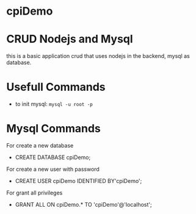 # cpiDemo

# CRUD Nodejs and Mysql

this is a basic application crud that uses nodejs in the backend, mysql as database.

# Usefull Commands

- to init mysql: `mysql -u root -p`

# Mysql Commands

For create a new database

- CREATE DATABASE cpiDemo;

For create a new user with password

- CREATE USER cpiDemo IDENTIFIED BY'cpiDemo';

For grant all privileges

- GRANT ALL ON cpiDemo.\* TO 'cpiDemo'@'localhost';
